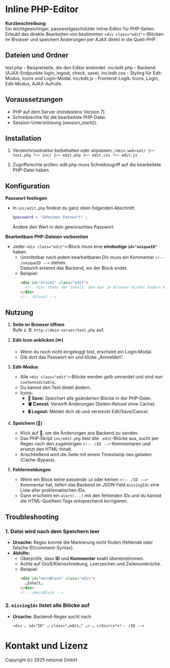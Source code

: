 # Inline PHP-Editor

**Kurzbeschreibung:**  
Ein leichtgewichtiger, passwortgeschützter Inline-Editor für PHP-Seiten.  
Erlaubt das direkte Bearbeiten von bestimmten `<div class="edit">`-Blöcken im Browser und speichert Änderungen per AJAX direkt in die Quell-PHP.

## Dateien und Ordner
test.php         - Beispielseite, die den Editor einbindet.
inc/edit.php     - Backend (AJAX-Endpunkte login, logout, check, save).
inc/edit.css     - Styling für Edit-Modus, Icons und Login-Modal.
inc/edit.js      - Frontend-Logik: Icons, Login, Edit-Modus, AJAX-Aufrufe.

## Voraussetzungen
* PHP auf dem Server (mindestens Version 7).
* Schreibrechte für die bearbeitete PHP-Datei.
* Session-Unterstützung (session_start()).

## Installation

1. Verzeichnisstruktur beibehalten oder anpassen:
`
/dein-webroot/
  ├── test.php
  └── inc/
      ├── edit.php
      ├── edit.css
      └── edit.js
`

2. Zugriffsrechte prüfen: edit.php muss Schreibzugriff auf die bearbeitete PHP-Datei haben.

## Konfiguration

**Passwort festlegen**  
* In `inc/edit.php` findest du ganz oben folgenden Abschnitt:
     ```php
     $password = 'Geheimes Passwort!';
     ```
     Ändere den Wert in dein gewünschtes Passwort.

**Bearbeitbare PHP‐Dateien vorbereiten**  
- Jeder `<div class="edit">`‐Block muss eine **eindeutige `id="uniqueID"`** haben.  
     - Unmittelbar nach jedem bearbeitbaren Div muss ein Kommentar `<!-- /uniqueID -->` stehen.  
       Dadurch erkennt das Backend, wo der Block endet.  
     - Beispiel:
       ```html
       <div id="block1" class="edit">
         <!-- hier steht der Inhalt, den man im Browser direkt ändern kann -->
       </div>
       <!-- /block1 -->
       ```
## Nutzung

1. **Seite im Browser öffnen**  
   Rufe z. B. `http://dein-server/test.php` auf.

2. **Edit-Icon anklicken (✏️)**  
   - Wenn du noch nicht eingeloggt bist, erscheint ein Login‐Modal.
   - Gib dort das Passwort ein und klicke „Anmelden“.

3. **Edit-Modus**  
   - Alle `<div class="edit">`‐Blöcke werden gelb umrandet und sind nun `contenteditable`.  
   - Du kannst den Text direkt ändern.  
   - Icons:  
     - **💾 Save:** Speichert alle geänderten Blöcke in der PHP-Datei.  
     - **🗑️ Cancel:** Verwirft Änderungen (Seiten-Reload ohne Cache).  
     - **🔒 Logout:** Meldet dich ab und versteckt Edit/Save/Cancel.

4. **Speichern (💾)**  
   - Klick auf 💾, um die Änderungen ans Backend zu senden.  
   - Das PHP‐Skript `inc/edit.php` liest alle `.edit`-Blöcke aus, sucht per Regex nach den zugehörigen `<!-- /ID -->`-Kommentaren und ersetzt den HTML-Inhalt.  
   - Anschließend wird die Seite mit einem Timestamp neu geladen (Cache-Bypass).

5. **Fehlermeldungen**  
   - Wenn ein Block keine passende `id` oder keinen `<!-- /ID -->`-Kommentar hat, liefert das Backend im JSON-Feld `missingIds` eine Liste aller problematischen IDs.  
   - Dann erscheint ein `alert(...)` mit den fehlenden IDs und du kannst die HTML-Quelltext‐Tags entsprechend korrigieren.

## Troubleshooting

### 1. Datei wird nach dem Speichern leer
- **Ursache:** Regex konnte die Markierung nicht finden (fehlende oder falsche ID/comment-Syntax).  
- **Abhilfe:**  
  - Überprüfe, dass **ID** und **Kommentar** exakt übereinstimmen.  
  - Achte auf Groß/​Kleinschreibung, Leerzeichen und Zeilenumbrüche.  
  - Beispiel:
    ```html
    <div id="meinBlock" class="edit">
      …Inhalt…
    </div>
    <!-- /meinBlock -->
    ```

### 2. `missingIds` listet alle Blöcke auf
- **Ursache:** Backend-Regex sucht nach 
  ```regex
  <div … id="ID" … class="…edit…" …> … </div>\s*<!-- /ID -->
  
# Kontakt und Lizenz

Copyright (c) 2025 netzmal GmbH
